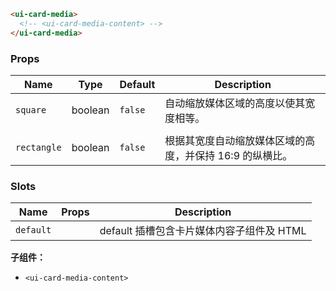 ```html
<ui-card-media>
  <!-- <ui-card-media-content> -->
</ui-card-media>
```

### Props

| Name        | Type    | Default | Description                                              |
| ----------- | ------- | ------- | -------------------------------------------------------- |
| `square`    | boolean | `false` | 自动缩放媒体区域的高度以使其宽度相等。                   |
|             |
| `rectangle` | boolean | `false` | 根据其宽度自动缩放媒体区域的高度，并保持 16:9 的纵横比。 |

### Slots

| Name      | Props | Description                               |
| --------- | ----- | ----------------------------------------- |
| `default` |       | default 插槽包含卡片媒体内容子组件及 HTML |

**子组件：**

- `<ui-card-media-content>`
